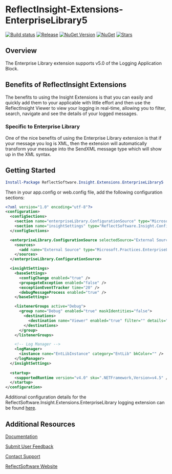 # ReflectInsight-Extensions-EnterpriseLibrary5

[![Build status](https://ci.appveyor.com/api/projects/status/github/reflectsoftware/reflectinsight-extensions-enterpriselibrary5?svg=true)](https://ci.appveyor.com/project/reflectsoftware/reflectinsight-extensions-enterpriselibrary5)
[![Release](https://img.shields.io/github/release/reflectsoftware/reflectinsight-extensions-enterpriselibrary5.svg)](https://github.com/reflectsoftware/reflectinsight-extensions-enterpriselibrary5/releases/latest)
[![NuGet Version](http://img.shields.io/nuget/v/reflectsoftware.insight.extensions.enterpriselibrary5.svg?style=flat)](http://www.nuget.org/packages/ReflectSoftware.Insight.Extensions.enterpriselibrary5/)
[![NuGet](https://img.shields.io/nuget/dt/reflectsoftware.insight.extensions.enterpriselibrary5.svg)](http://www.nuget.org/packages/ReflectSoftware.Insight.Extensions.EnterpriseLibrary5//)
[![Stars](https://img.shields.io/github/stars/reflectsoftware/reflectinsight-extensions-enterpriselibrary5.svg)](https://github.com/reflectsoftware/reflectinsight-extensions-enterpriselibrary5/stargazers)

## Overview ##

The Enterprise Library extension supports v5.0 of the Logging Application Block. 

## Benefits of ReflectInsight Extensions ##

The benefits to using the Insight Extensions is that you can easily and quickly add them to your applicable with little effort and then use the ReflectInsight Viewer to view your logging in real-time, allowing you to filter, search, navigate and see the details of your logged messages.

### Specific to Enterprise Library ###

One of the nice benefits of using the Enterprise Library extension is that if your message you log is XML, then the extension will automatically transform your message into the SendXML message type which will show up in the XML syntax.

## Getting Started


```powershell
Install-Package ReflectSoftware.Insight.Extensions.EnterpriseLibrary5
```

Then in your app.config or web.config file, add the following configuration sections:

```xml
<?xml version="1.0" encoding="utf-8"?>
<configuration>
  <configSections>
    <section name="enterpriseLibrary.ConfigurationSource" type="Microsoft.Practices.EnterpriseLibrary.Common.Configuration.ConfigurationSourceSection, Microsoft.Practices.EnterpriseLibrary.Common" requirePermission="true" />    
    <section name="insightSettings" type="ReflectSoftware.Insight.ConfigurationHandler,ReflectSoftware.Insight" />
  </configSections>

  <enterpriseLibrary.ConfigurationSource selectedSource="External Source">
    <sources>
      <add name="External Source" type="Microsoft.Practices.EnterpriseLibrary.Common.Configuration.FileConfigurationSource, Microsoft.Practices.EnterpriseLibrary.Common" filePath="EntLib.config" />
    </sources>
  </enterpriseLibrary.ConfigurationSource>

  <insightSettings>
    <baseSettings>
      <configChange enabled="true" />
      <propagateException enabled="false" />
      <exceptionEventTracker time="20" />
      <debugMessageProcess enabled="true" />
    </baseSettings>

    <listenerGroups active="Debug">
      <group name="Debug" enabled="true" maskIdentities="false">
        <destinations>
          <destination name="Viewer" enabled="true" filter="" details="Viewer" />
        </destinations>
      </group>
    </listenerGroups>

    <!-- Log Manager -->
    <logManager>
      <instance name="EntLibInstance" category="EntLib" bkColor="" />
    </logManager>
  </insightSettings>
    
  <startup>
    <supportedRuntime version="v4.0" sku=".NETFramework,Version=v4.5" />
  </startup>
</configuration>
```

Additional configuration details for the ReflectSoftware.Insight.Extensions.EnterpriseLibrary logging extension can be found [here](https://reflectsoftware.atlassian.net/wiki/display/RI5/Logging+Application+Block+Extension).

## Additional Resources

[Documentation](https://reflectsoftware.atlassian.net/wiki/display/RI5/ReflectInsight+5+documentation)

[Submit User Feedback](http://reflectsoftware.uservoice.com/forums/158277-reflectinsight-feedback)

[Contact Support](support@reflectsoftware.com)

[ReflectSoftware Website](http://reflectsoftware.com)
